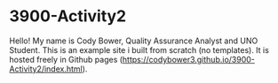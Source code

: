 # 3900-Activity2
Hello! My name is Cody Bower, Quality Assurance Analyst and UNO Student.
This is an example site i built from scratch (no templates). It is hosted freely in Github pages
(https://codybower3.github.io/3900-Activity2/index.html).
